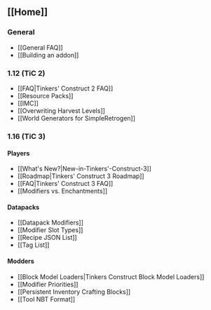 ## [[Home]]

### General
* [[General FAQ]]
* [[Building an addon]]

### 1.12 (TiC 2)
* [[FAQ|Tinkers' Construct 2 FAQ]]
* [[Resource Packs]]
* [[IMC]]
* [[Overwriting Harvest Levels]]
* [[World Generators for SimpleRetrogen]]

### 1.16 (TiC 3)
#### Players
* [[What's New?|New-in-Tinkers'-Construct-3]]
* [[Roadmap|Tinkers' Construct 3 Roadmap]]
* [[FAQ|Tinkers' Construct 3 FAQ]]
* [[Modifiers vs. Enchantments]]
#### Datapacks
* [[Datapack Modifiers]]
* [[Modifier Slot Types]]
* [[Recipe JSON List]]
* [[Tag List]]
#### Modders
* [[Block Model Loaders|Tinkers Construct Block Model Loaders]]
* [[Modifier Priorities]]
* [[Persistent Inventory Crafting Blocks]]
* [[Tool NBT Format]]